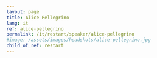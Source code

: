 ```yaml
---
layout: page
title: Alice Pellegrino
lang: it
ref: alice-pellegrino
permalink: /it/restart/speaker/alice-pellegrino
#image: /assets/images/headshots/alice-pellegrino.jpg
child_of_ref: restart
---
```

